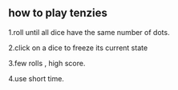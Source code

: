 ## how to play tenzies

1.roll until all dice have the same number of dots.

2.click on a dice to freeze its current state

3.few rolls , high score.

4.use short time.